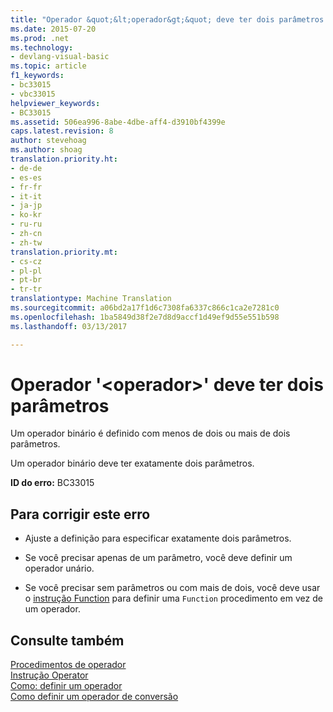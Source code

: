 ```yaml
---
title: "Operador &quot;&lt;operador&gt;&quot; deve ter dois parâmetros | Documentos do Microsoft"
ms.date: 2015-07-20
ms.prod: .net
ms.technology:
- devlang-visual-basic
ms.topic: article
f1_keywords:
- bc33015
- vbc33015
helpviewer_keywords:
- BC33015
ms.assetid: 506ea996-8abe-4dbe-aff4-d3910bf4399e
caps.latest.revision: 8
author: stevehoag
ms.author: shoag
translation.priority.ht:
- de-de
- es-es
- fr-fr
- it-it
- ja-jp
- ko-kr
- ru-ru
- zh-cn
- zh-tw
translation.priority.mt:
- cs-cz
- pl-pl
- pt-br
- tr-tr
translationtype: Machine Translation
ms.sourcegitcommit: a06bd2a17f1d6c7308fa6337c866c1ca2e7281c0
ms.openlocfilehash: 1ba5849d38f2e7d8d9accf1d49ef9d55e551b598
ms.lasthandoff: 03/13/2017

---
```

# <a name="operator-39ltoperatorgt39-must-have-two-parameters"></a>Operador '&lt;operador&gt;' deve ter dois parâmetros
Um operador binário é definido com menos de dois ou mais de dois parâmetros.  
  
 Um operador binário deve ter exatamente dois parâmetros.  
  
 **ID do erro:** BC33015  
  
## <a name="to-correct-this-error"></a>Para corrigir este erro  
  
-   Ajuste a definição para especificar exatamente dois parâmetros.  
  
-   Se você precisar apenas de um parâmetro, você deve definir um operador unário.  
  
-   Se você precisar sem parâmetros ou com mais de dois, você deve usar o [instrução Function](../../visual-basic/language-reference/statements/function-statement.md) para definir uma `Function` procedimento em vez de um operador.  
  
## <a name="see-also"></a>Consulte também  
 [Procedimentos de operador](../../visual-basic/programming-guide/language-features/procedures/operator-procedures.md)   
 [Instrução Operator](../../visual-basic/language-reference/statements/operator-statement.md)   
 [Como: definir um operador](../../visual-basic/programming-guide/language-features/procedures/how-to-define-an-operator.md)   
 [Como definir um operador de conversão](../../visual-basic/programming-guide/language-features/procedures/how-to-define-a-conversion-operator.md)
